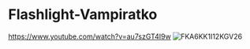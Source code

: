 # Flashlight-Vampiratko
https://www.youtube.com/watch?v=au7szGT4I9w
![FKA6KK1I12KGV26](https://user-images.githubusercontent.com/3407229/198386528-96de8d17-ce6d-421a-8f15-a87994e52fa2.jpg)
